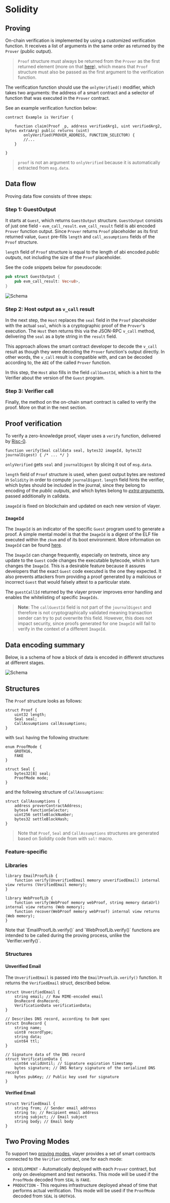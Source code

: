 # Solidity

## Proving

On-chain verification is implemented by using a customized verification function. It receives a list of arguments in the same order as returned by the `Prover` (public output).

> `Proof` structure must always be returned from the `Prover` as the first returned element (more on that [here](/advanced/prover.html#proof)),
> which means that `Proof` structure must also be passed as the first argument to the verification function. 

The verification function should use the `onlyVerified()` modifier, which takes two arguments: the address of a smart contract and a selector of function that was executed in the `Prover` contract.

See an example verification function below:

```solidity
contract Example is Verifier {

    function claim(Proof _p, address verifiedArg1, uint verifiedArg2, bytes extraArg) public returns (uint)
        onlyVerified(PROVER_ADDRESS, FUNCTION_SELECTOR) {
        //...
    }

}
```

>`proof` is not an argument to `onlyVerified` because it is automatically extracted from `msg.data`.

## Data flow

Proving data flow consists of three steps:

### Step 1: GuestOutput

It starts at `Guest`, which returns `GuestOutput` structure. 
`GuestOutput` consists of just one field - `evm_call_result`. `evm_call_result` field is abi encoded `Prover` function output. 
Since `Prover` returns `Proof` placeholder as its first returned value, `Guest` pre-fills `length` and `call_assumptions` fields of the `Proof` structure. 

`length` field of `Proof` structure is equal to the length of abi encoded _public outputs_, not including the size of the `Proof` placeholder.  

See the code snippets below for pseudocode:

```rust
pub struct GuestOutput {
    pub evm_call_result: Vec<u8>,
}
```

![Schema](/images/architecture/guest-output.png)


### Step 2: Host output as `v_call` result

In the next step, the `Host` replaces the `seal` field in the `Proof` placeholder with the actual `seal`, 
which is a cryptographic proof of the `Prover`'s execution. 
The `Host` then returns this via the JSON-RPC `v_call` method, delivering the `seal` as a byte string in the `result` field.

This approach allows the smart contract developer to decode the 
`v_call` result as though they were decoding the `Prover` function's output directly.
In other words, the `v_call` result is compatible with, and can be decoded according to, the `ABI` of the called `Prover` function.

In this step, the `Host` also fills in the field `callGuestId`, which is a hint to the Verifier about the version of the `Guest` program.

### Step 3: Verifier call
Finally, the method on the on-chain smart contract is called to verify the proof. More on that in the next section. 

## Proof verification

To verify a zero-knowledge proof, vlayer uses a `verify` function, delivered by [Risc-0](https://dev.risczero.com/api/blockchain-integration/contracts/verifier).

```solidity
function verify(Seal calldata seal, bytes32 imageId, bytes32 journalDigest) { /* ... */ }
```

`onlyVerified` gets `seal` and `journalDigest` by slicing it out of `msg.data`. 

`length` field of `Proof` structure is used, when guest output bytes are restored in `Solidity` in order to compute `journalDigest`.
`length` field hints the verifier, which bytes should be included in the journal, since they belong to encoding of the _public outputs_, 
and which bytes belong to _[extra arguments](/advanced/verifier.html#extra-arguments)_, passed additionally in calldata. 

`imageId` is fixed on blockchain and updated on each new version of vlayer.

### `ImageId`

The `ImageId` is an indicator of the specific `Guest` program used to generate a proof. 
A simple mental model is that the `ImageId` is a digest of the ELF file executed within the `zkvm` and of its boot environment.
More information on `ImageId` can be found [here](https://dev.risczero.com/terminology#image-id).

The `ImageId` can change frequently, especially on testnets, since any update to the `Guest` code changes the executable bytecode, which in turn changes the `ImageId`.
This is a desirable feature because it assures developers that the exact `Guest` code executed is the one they expected.
It also prevents attackers from providing a proof generated by a malicious or incorrect `Guest` that would falsely attest to a particular state.

The `guestCallId` returned by the vlayer prover improves error handling and enables the whitelisting of specific `ImageIds`.

> **Note**: The `callGuestId` field is not part of the `journalDigest` and therefore is not cryptographically validated meaning transaction sender can try to put overwrite this field.
However, this does not impact security, since proofs generated for one `ImageId` will fail to verify in the context of a different `ImageId`.

## Data encoding summary

Below, is a schema of how a block of data is encoded in different structures at different stages.

![Schema](/images/architecture/prover-verifier-data-ecoding.png)

## Structures
The `Proof` structure looks as follows:

```solidity
struct Proof {
    uint32 length;
    Seal seal;
    CallAssumptions callAssumptions;
}
```

with `Seal` having the following structure: 

```solidity
enum ProofMode {
    GROTH16,
    FAKE
}

struct Seal {
    bytes32[8] seal;
    ProofMode mode;
}
```

and the following structure of `CallAssumptions`:

```solidity
struct CallAssumptions {
    address proverContractAddress;
    bytes4 functionSelector;
    uint256 settleBlockNumber;
    bytes32 settleBlockHash;
}
```

> Note that `Proof`, `Seal` and `CallAssumptions` structures are generated based on Solidity code from  with `sol!` macro.

### Feature-specific

### Libraries

```solidity
library EmailProofLib {
    function verify(UnverifiedEmail memory unverifiedEmail) internal view returns (VerifiedEmail memory);
}

library WebProofLib {
    function verify(WebProof memory webProof, string memory dataUrl) internal view returns (Web memory);
    function recover(WebProof memory webProof) internal view returns (Web memory);
}
```

<div class="warning">
Note that `EmailProofLib.verify()` and `WebProofLib.verify()` functions are intended to be called during the proving process, unlike the `Verifier.verify()`.
</div>

### Structures

#### Unverified Email

The `UnverifiedEmail` is passed into the `EmailProofLib.verify()` function. It returns the `VerifiedEmail` struct, described below.

```solidity
struct UnverifiedEmail {
    string email; // Raw MIME-encoded email
    DnsRecord dnsRecord;
    VerificationData verificationData;
}

// Describes DNS record, according to DoH spec
struct DnsRecord {
    string name;
    uint8 recordType;
    string data;
    uint64 ttl;
}

// Signature data of the DNS record
struct VerificationData {
    uint64 validUntil; // Signature expiration timestamp
    bytes signature; // DNS Notary signature of the serialized DNS record
    bytes pubKey; // Public key used for signature
}
```

#### Verified Email

```solidity
struct VerifiedEmail {
    string from; // Sender email address
    string to; // Recipient email address
    string subject; // Email subject
    string body; // Email body
}
```

## Two Proving Modes

To support two [proving modes](/getting-started/dev-and-production.html), vlayer provides a set of smart contracts connected to the `Verifier` contract, one for each mode:

- `DEVELOPMENT` - Automatically deployed with each `Prover` contract, but only on development and test networks. This mode will be used if the `ProofMode` decoded from `SEAL` is `FAKE`.
- `PRODUCTION` - This requires infrastructure deployed ahead of time that performs actual verification. This mode will be used if the `ProofMode` decoded from `SEAL` is `GROTH16`.
